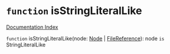 # `function` isStringLiteralLike

[Documentation Index](../README.md)

`function` isStringLiteralLike(node: [Node](../interface.Node/README.md) | [FileReference](../interface.FileReference/README.md)): node `is` StringLiteralLike